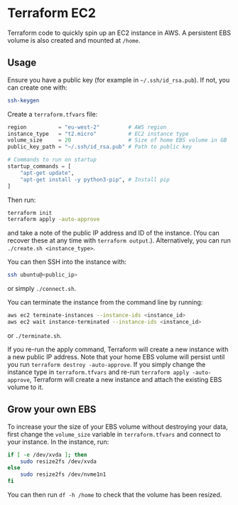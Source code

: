 # Terraform EC2

Terraform code to quickly spin up an EC2 instance in AWS. A persistent EBS volume is also created and mounted at `/home`.

## Usage

Ensure you have a public key (for example in `~/.ssh/id_rsa.pub`). If not, you can create one with:
    
```bash
ssh-keygen
```

Create a `terraform.tfvars` file:

```terraform
region          = "eu-west-2"         # AWS region
instance_type   = "t2.micro"          # EC2 instance type
volume_size     = 20                  # Size of home EBS volume in GB
public_key_path = "~/.ssh/id_rsa.pub" # Path to public key

# Commands to run on startup
startup_commands = [
    "apt-get update",
    "apt-get install -y python3-pip", # Install pip
]
```

Then run:

```bash
terraform init
terraform apply -auto-approve
```

and take a note of the public IP address and ID of the instance. (You can recover these at any time with `terraform output`.). Alternatively, you can run `./create.sh <instance_type>`.

You can then SSH into the instance with:

```bash
ssh ubuntu@<public_ip>
```

or simply `./connect.sh`.

You can terminate the instance from the command line by running:

```bash
aws ec2 terminate-instances --instance-ids <instance_id>
aws ec2 wait instance-terminated --instance-ids <instance_id>
```

or `./terminate.sh`.

If you re-run the apply command, Terraform will create a new instance with a new public IP address. Note that your home EBS volume will persist until you run `terraform destroy -auto-approve`. If you simply change the instance type in `terraform.tfvars` and re-run `terraform apply -auto-approve`, Terraform will create a new instance and attach the existing EBS volume to it.

## Grow your own EBS

To increase your the size of your EBS volume without destroying your data, first change the `volume_size` variable in `terraform.tfvars` and connect to your instance. In the instance, run:

```bash
if [ -e /dev/xvda ]; then
    sudo resize2fs /dev/xvda
else
    sudo resize2fs /dev/nvme1n1
fi
```

You can then run `df -h /home` to check that the volume has been resized.
